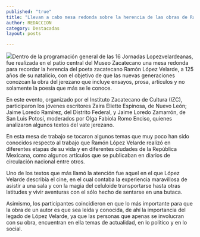 ```yaml
---
published: "true"
title: "Llevan a cabo mesa redonda sobre la herencia de las obras de Ramón López Velarde a 125 años de su natalicia "
author: REDACCION
category: Destacadas
layout: posts

---
```


![](http://i.imgur.com/WJBP2MNm.jpg)Dentro de la programación general de las 16 Jornadas Lopezvelardeanas, fue realizada en el patio central del Museo Zacatecano una mesa redonda para recordar la herencia del poeta zacatecano Ramón López Velarde, a 125 años de su natalicio, con el objetivo de que las nuevas generaciones conozcan la obra del jerezano que incluye ensayos, prosa, artículos y no solamente la poesía que más se le conoce.

En este evento, organizado por el Instituto Zacatecano de Cultura (IZC), participaron los jóvenes escritores Zaira Eliette Espinosa, de Nuevo León; Jaime Loredo Ramírez, del Distrito Federal, y Jaime Loredo Zamarrón, de San Luis Potosí, moderados por Olga Fabiola Romo Enciso, quienes analizaron algunos textos del vate jerezano.

En esta mesa de trabajo se tocaron algunos temas que muy poco han sido conocidos respecto al trabajo que Ramón López Velarde realizó en diferentes etapas de su vida y en diferentes ciudades de la República Mexicana, como algunos artículos que se publicaban en diarios de circulación nacional entre otros.

Uno de los textos que más llamó la atención fue aquel en el que López Velarde describía el cine, en el cual contaba la experiencia maravillosa de asistir a una sala y con la magia del celuloide transportarse hasta otras latitudes y vivir aventuras con el sólo hecho de sentarse en una butaca.

Asimismo, los participantes coincidieron en que lo más importante para que la obra de un autor es que sea leída y conocida, de ahí la importancia del legado de López Velarde, ya que las personas que apenas se involucran con su obra, encuentran en ella temas de actualidad, en lo político y en lo social.

